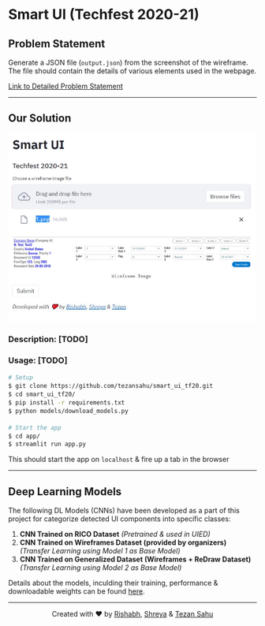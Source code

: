 # Smart UI (Techfest 2020-21)

## Problem Statement

Generate a JSON file (`output.json`) from the screenshot of the wireframe. The file should contain the details of various elements used in the webpage.

[Link to Detailed Problem Statement](assets/pdf/SmartUI.pdf)

---

## Our Solution

![App Screenshot](assets/images/ui_screenshot_1.JPG)

### Description: [TODO]

### Usage: [TODO]

```bash
# Setup
$ git clone https://github.com/tezansahu/smart_ui_tf20.git
$ cd smart_ui_tf20/
$ pip install -r requirements.txt
$ python models/download_models.py

# Start the app
$ cd app/
$ streamlit run app.py
```

This should start the app on `localhost` & fire up a tab in the browser

---

## Deep Learning Models

The following DL Models (CNNs) have been developed as a part of this project for categorize detected UI components into specific classes:

1. __CNN Trained on RICO Dataset__ _(Pretrained & used in UIED)_
2. __CNN Trained on Wireframes Dataset (provided by organizers)__ _(Transfer Learning using Model 1 as Base Model)_
3. __CNN Trained on Generalized Dataset (Wireframes + ReDraw Dataset)__ _(Transfer Learning using Model 2 as Base Model)_

Details about the models, inculding their training, performance & downloadable weights can be found [here](./models/README.md).



---

<p align="center">Created with ❤️ by <a href="https://rishabharya.site/" target="_blank">Rishabh</a>, <a href="https://laddhashreya2000.github.io" target="_blank">Shreya</a> & <a href="https://tezansahu.github.io/" target="_blank">Tezan Sahu</a></p>
